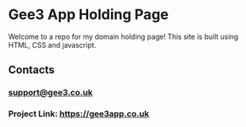 # Gee3 App Holding Page

Welcome to a repo for my domain holding page! This site is built using HTML, CSS and javascript.

## Contacts

### support@gee3.co.uk

### Project Link: https://gee3app.co.uk
